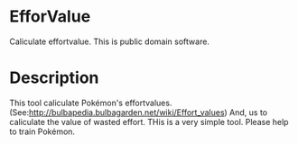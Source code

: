 EfforValue
==========

Caliculate effortvalue.
This is public domain software.

Description
==========

This tool caliculate Pokémon's effortvalues.(See:<http://bulbapedia.bulbagarden.net/wiki/Effort_values>)
And, us to caliculate the value of wasted effort.
THis is a very simple tool.
Please help to train Pokémon.
